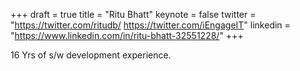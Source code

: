 +++
draft = true
title = "Ritu Bhatt"
keynote = false
twitter = "https://twitter.com/ritudb/ https://twitter.com/iEngageIT"
linkedin = "https://www.linkedin.com/in/ritu-bhatt-32551228/"
+++

16 Yrs of s/w development experience.
